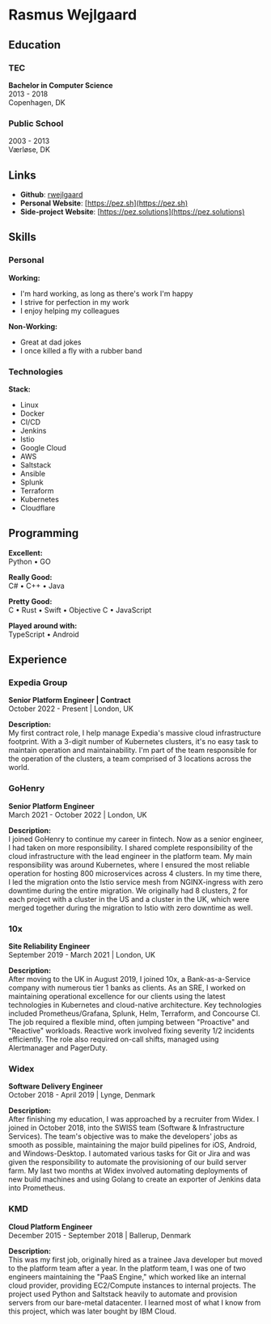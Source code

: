 # Rasmus Wejlgaard

## Education

### TEC
**Bachelor in Computer Science**  
2013 - 2018  
Copenhagen, DK

### Public School
2003 - 2013  
Værløse, DK

## Links
- **Github**: [rwejlgaard](https://github.com/rwejlgaard)
- **Personal Website**: [https://pez.sh](https://pez.sh)
- **Side-project Website**: [https://pez.solutions](https://pez.solutions)

## Skills

### Personal

**Working:**
- I'm hard working, as long as there's work I'm happy
- I strive for perfection in my work
- I enjoy helping my colleagues

**Non-Working:**
- Great at dad jokes
- I once killed a fly with a rubber band

### Technologies

**Stack:**
- Linux
- Docker
- CI/CD
- Jenkins
- Istio
- Google Cloud
- AWS
- Saltstack
- Ansible
- Splunk
- Terraform
- Kubernetes
- Cloudflare

## Programming

**Excellent:**  
Python • GO

**Really Good:**  
C# • C++ • Java

**Pretty Good:**  
C • Rust • Swift • Objective C • JavaScript

**Played around with:**  
TypeScript • Android

## Experience

### Expedia Group
**Senior Platform Engineer | Contract**  
October 2022 - Present | London, UK

**Description:**  
My first contract role, I help manage Expedia's massive cloud infrastructure footprint. With a 3-digit number of Kubernetes clusters, it's no easy task to maintain operation and maintainability. I'm part of the team responsible for the operation of the clusters, a team comprised of 3 locations across the world.

### GoHenry
**Senior Platform Engineer**  
March 2021 - October 2022 | London, UK

**Description:**  
I joined GoHenry to continue my career in fintech. Now as a senior engineer, I had taken on more responsibility. I shared complete responsibility of the cloud infrastructure with the lead engineer in the platform team. My main responsibility was around Kubernetes, where I ensured the most reliable operation for hosting 800 microservices across 4 clusters. In my time there, I led the migration onto the Istio service mesh from NGINX-ingress with zero downtime during the entire migration. We originally had 8 clusters, 2 for each project with a cluster in the US and a cluster in the UK, which were merged together during the migration to Istio with zero downtime as well.

### 10x
**Site Reliability Engineer**  
September 2019 - March 2021 | London, UK

**Description:**  
After moving to the UK in August 2019, I joined 10x, a Bank-as-a-Service company with numerous tier 1 banks as clients. As an SRE, I worked on maintaining operational excellence for our clients using the latest technologies in Kubernetes and cloud-native architecture. Key technologies included Prometheus/Grafana, Splunk, Helm, Terraform, and Concourse CI. The job required a flexible mind, often jumping between "Proactive" and "Reactive" workloads. Reactive work involved fixing severity 1/2 incidents efficiently. The role also required on-call shifts, managed using Alertmanager and PagerDuty.

### Widex
**Software Delivery Engineer**  
October 2018 - April 2019 | Lynge, Denmark

**Description:**  
After finishing my education, I was approached by a recruiter from Widex. I joined in October 2018, into the SWISS team (Software & Infrastructure Services). The team's objective was to make the developers' jobs as smooth as possible, maintaining the major build pipelines for iOS, Android, and Windows-Desktop. I automated various tasks for Git or Jira and was given the responsibility to automate the provisioning of our build server farm. My last two months at Widex involved automating deployments of new build machines and using Golang to create an exporter of Jenkins data into Prometheus.

### KMD
**Cloud Platform Engineer**  
December 2015 - September 2018 | Ballerup, Denmark

**Description:**  
This was my first job, originally hired as a trainee Java developer but moved to the platform team after a year. In the platform team, I was one of two engineers maintaining the "PaaS Engine," which worked like an internal cloud provider, providing EC2/Compute instances to internal projects. The project used Python and Saltstack heavily to automate and provision servers from our bare-metal datacenter. I learned most of what I know from this project, which was later bought by IBM Cloud.